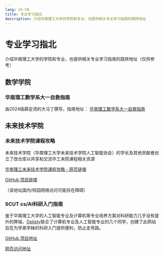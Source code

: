 ```yaml
---
lang: zh-CN
title: 专业学习指北
description: 介绍华南理工大学的学院和专业，也提供相关专业学习指南的跳转地址
---
```


# 专业学习指北

介绍华南理工大学的学院和专业，也提供相关专业学习指南的跳转地址（仅供参考）

## 数学学院

### 华南理工数学系大一自救指南

由2024级薛定谔的大马丁撰写，指南地址：
[华南理工数学系大一自救指南](majors/math/math_tutorial.md)

## 未来技术学院
### 未来技术学院课程攻略

未来技术学院（华南理工大学未来技术学院人工智能协会）的学长及其他贡献者创立了改仓库以共享和交流华工未院课程相关资源

[华南理工未来技术学院课程攻略 - 网页链接](https://openfutech.github.io/SCUT-FT-Guide/)

[GitHub 项目链接](https://github.com/OpenFuTech/SCUT-FT-Guide/)

（该地址国内/校园网络访问可能存在障碍）

### SCUT cs/AI科研入门指南

鉴于华南理工大学的人工智能专业及计算机等专业培养方案对科研能力几乎没有提升的弊端，[Oplisty](https://github.com/oplisty)联合了计算机专业及人工智能专业的几个同学，创建了此网站旨在为学弟学妹的科研入门提供便利，防止走弯路。

[GitHub 项目地址](https://github.com/oplisty/SCUT-AIdiy)

[网页访问地址](https://lin-ze-pengsorganization.gitbook.io/aidiy/)